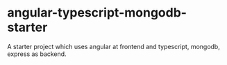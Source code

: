 # angular-typescript-mongodb-starter
A starter project which uses angular at frontend and typescript, mongodb, express as backend.
